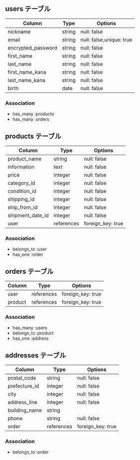 ## users テーブル
| Column             | Type   | Options                 |
| ------------------ | ------ | ------------------------|
| nickname           | string | null: false             |
| email              | string | null: false,unique: true|
| encrypted_password | string | null: false             |
| first_name         | string | null: false             |
| last_name          | string | null: false             |
| first_name_kana    | string | null: false             |
| last_name_kana     | string | null: false             |
| birth              | date   | null: false             |

### Association

* has_many :products
* has_many :orders

## products テーブル
| Column             | Type      | Options                         |
| ------------------ | --------- | --------------------------------|
| product_name       | string    | null: false                     |
| information        | text      | null: false                     | 
| price              | integer   | null: false                     |
| category_id        | integer   | null: false                     |  
| condition_id       | integer   | null: false                     |
| shipping_id        | integer   | null: false                     | 
| ship_from_id       | integer   | null: false                     | 
| shipment_date_id   | integer   | null: false                     |  
| user               | references| foreign_key: true               |

### Association

* belongs_to :user
* has_one :order

## orders テーブル
| Column             | Type       | Options            |
| ------------------ | -----------| -------------------|
| user               | references | foreign_key: true  |
| product            | references | foreign_key: true  |

### Association

* has_many :users
* belongs_to :product
* has_one :address

## addresses テーブル
| Column             | Type      | Options                         |
| ------------------ | --------- | --------------------------------|
| postal_code        | string    | null: false                     |
| prefecture_id      | integer   | null: false                     | 
| city               | integer   | null: false                     |  
| address_line       | integer   | null: false                     |
| building_name      | string    |                                 |
| phone              | string    | null: false                     | 
| order              | references| foreign_key: true               |

### Association

* belongs_to :order